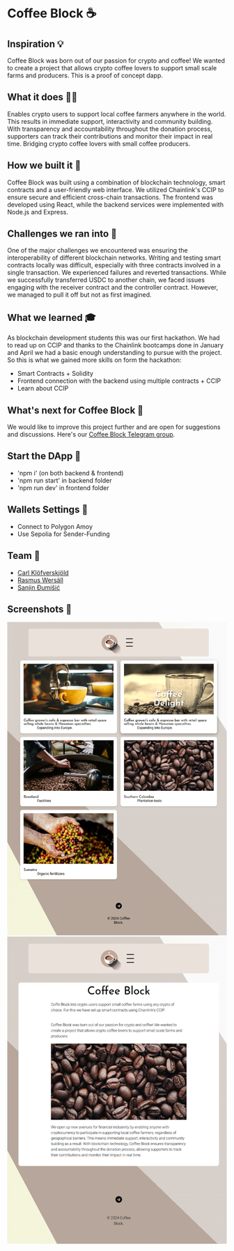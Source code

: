 # Coffee Block :coffee:

## Inspiration :bulb:

Coffee Block was born out of our passion for crypto and coffee! We wanted to create a project that allows crypto coffee lovers to support small scale farms and producers. This is a proof of concept dapp.

## What it does :farmer:

Enables crypto users to support local coffee farmers anywhere in the world. This results in immediate support, interactivity and community building. With transparency and accountability throughout the donation process, supporters can track their contributions and monitor their impact in real time. Bridging crypto coffee lovers with small coffee producers.

## How we built it :jigsaw:

Coffee Block was built using a combination of blockchain technology, smart contracts and a user-friendly web interface. We utilized Chainlink's CCIP to ensure secure and efficient cross-chain transactions. The frontend was developed using React, while the backend services were implemented with Node.js and Express.

## Challenges we ran into :construction:

One of the major challenges we encountered was ensuring the interoperability of different blockchain networks. Writing and testing smart contracts locally was difficult, especially with three contracts involved in a single transaction. We experienced failures and reverted transactions. While we successfully transferred USDC to another chain, we faced issues engaging with the receiver contract and the controller contract. However, we managed to pull it off but not as first imagined.

## What we learned :mortar_board:

As blockchain development students this was our first hackathon. We had to read up on CCIP and thanks to the Chainlink bootcamps done in January and April we had a basic enough understanding to pursue with the project. So this is what we gained more skills on form the hackathon:

- Smart Contracts + Solidity
- Frontend connection with the backend using multiple contracts + CCIP
- Learn about CCIP

## What's next for Coffee Block :crystal_ball:

We would like to improve this project further and are open for suggestions and discussions. Here's our [Coffee Block Telegram group](https://t.me/+yHxclZ9JCyQ1ZjFk).

## Start the DApp :flamingo:

- 'npm i' (on both backend & frontend)
- 'npm run start' in backend folder
- 'npm run dev' in frontend folder

## Wallets Settings :fox_face:

- Connect to Polygon Amoy
- Use Sepolia for Sender-Funding

## Team :star2:

- [Carl Klöfverskjöld](https://github.com/Reblixt)
- [Rasmus Wersäll](https://github.com/devmus)
- [Sanjin Đumišić](https://github.com/codebatine)

## Screenshots :camera_flash:

![Coffee Block Screenshot](/frontend/src/content/img/coffee-block-screenshot-1.png)
![Coffee Block Screenshot](/frontend/src/content/img/coffee-block-screenshot-2.png)
